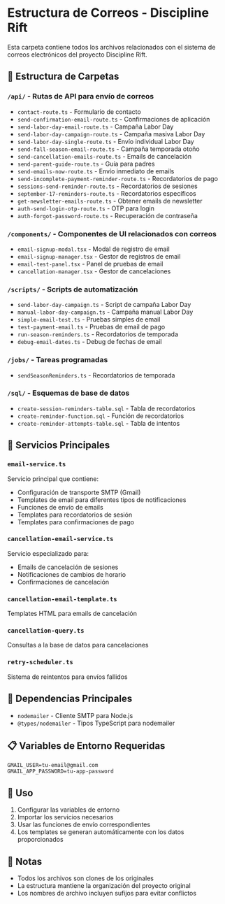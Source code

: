# Estructura de Correos - Discipline Rift

Esta carpeta contiene todos los archivos relacionados con el sistema de correos electrónicos del proyecto Discipline Rift.

## 📁 Estructura de Carpetas

### `/api/` - Rutas de API para envío de correos
- `contact-route.ts` - Formulario de contacto
- `send-confirmation-email-route.ts` - Confirmaciones de aplicación
- `send-labor-day-email-route.ts` - Campaña Labor Day
- `send-labor-day-campaign-route.ts` - Campaña masiva Labor Day
- `send-labor-day-single-route.ts` - Envío individual Labor Day
- `send-fall-season-email-route.ts` - Campaña temporada otoño
- `send-cancellation-emails-route.ts` - Emails de cancelación
- `send-parent-guide-route.ts` - Guía para padres
- `send-emails-now-route.ts` - Envío inmediato de emails
- `send-incomplete-payment-reminder-route.ts` - Recordatorios de pago
- `sessions-send-reminder-route.ts` - Recordatorios de sesiones
- `september-17-reminders-route.ts` - Recordatorios específicos
- `get-newsletter-emails-route.ts` - Obtener emails de newsletter
- `auth-send-login-otp-route.ts` - OTP para login
- `auth-forgot-password-route.ts` - Recuperación de contraseña

### `/components/` - Componentes de UI relacionados con correos
- `email-signup-modal.tsx` - Modal de registro de email
- `email-signup-manager.tsx` - Gestor de registros de email
- `email-test-panel.tsx` - Panel de pruebas de email
- `cancellation-manager.tsx` - Gestor de cancelaciones

### `/scripts/` - Scripts de automatización
- `send-labor-day-campaign.ts` - Script de campaña Labor Day
- `manual-labor-day-campaign.ts` - Campaña manual Labor Day
- `simple-email-test.ts` - Pruebas simples de email
- `test-payment-email.ts` - Pruebas de email de pago
- `run-season-reminders.ts` - Recordatorios de temporada
- `debug-email-dates.ts` - Debug de fechas de email

### `/jobs/` - Tareas programadas
- `sendSeasonReminders.ts` - Recordatorios de temporada

### `/sql/` - Esquemas de base de datos
- `create-session-reminders-table.sql` - Tabla de recordatorios
- `create-reminder-function.sql` - Función de recordatorios
- `create-reminder-attempts-table.sql` - Tabla de intentos

## 📧 Servicios Principales

### `email-service.ts`
Servicio principal que contiene:
- Configuración de transporte SMTP (Gmail)
- Templates de email para diferentes tipos de notificaciones
- Funciones de envío de emails
- Templates para recordatorios de sesión
- Templates para confirmaciones de pago

### `cancellation-email-service.ts`
Servicio especializado para:
- Emails de cancelación de sesiones
- Notificaciones de cambios de horario
- Confirmaciones de cancelación

### `cancellation-email-template.ts`
Templates HTML para emails de cancelación

### `cancellation-query.ts`
Consultas a la base de datos para cancelaciones

### `retry-scheduler.ts`
Sistema de reintentos para envíos fallidos

## 🔧 Dependencias Principales

- `nodemailer` - Cliente SMTP para Node.js
- `@types/nodemailer` - Tipos TypeScript para nodemailer

## 📋 Variables de Entorno Requeridas

```env
GMAIL_USER=tu-email@gmail.com
GMAIL_APP_PASSWORD=tu-app-password
```

## 🚀 Uso

1. Configurar las variables de entorno
2. Importar los servicios necesarios
3. Usar las funciones de envío correspondientes
4. Los templates se generan automáticamente con los datos proporcionados

## 📝 Notas

- Todos los archivos son clones de los originales
- La estructura mantiene la organización del proyecto original
- Los nombres de archivo incluyen sufijos para evitar conflictos
